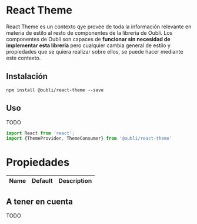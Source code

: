 # React Theme
React Theme es un contexto qye provee de toda la información relevante en materia de estilo al resto
de componentes de la librería de Oubli. Los componentes de Oubli son
capaces de **funcionar sin necesidad de implementar esta librería** pero cualquier cambia general de estilo y propiedades
que se quiera realizar sobre ellos, se puede hacer mediante este contexto.

## Instalación

```$xslt
npm install @oubli/react-theme --save
```

## Uso
TODO

```javascript
import React from 'react';
import {ThemeProvider, ThemeConsumer} from '@oubli/react-theme'

```


# Propiedades
| Name          | Default       | Description  |
| ------------- |:-------------:| ------------:|



## A tener en cuenta
TODO